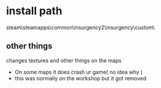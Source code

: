 # install path
steam\steamapps\common\insurgency2\insurgency\custom\
## other things 
changes textures and other things on the maps
- On some maps it does crash ur game( no idea why )
- this was normally on the workshop but it got removed
